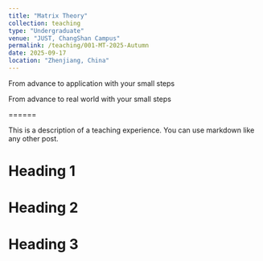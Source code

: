 ```yaml
---
title: "Matrix Theory"
collection: teaching
type: "Undergraduate"
venue: "JUST, ChangShan Campus"     
permalink: /teaching/001-MT-2025-Autumn
date: 2025-09-17
location: "Zhenjiang, China"
---
```


From advance to application with your small steps  



From advance to real world with your small steps    

======      

This is a description of a teaching experience. You can use markdown like any other post.

Heading 1
======

Heading 2
======

Heading 3
======
 
  

 
